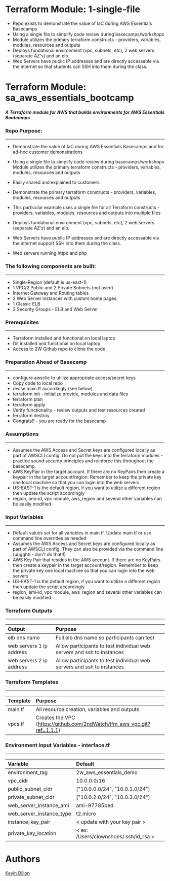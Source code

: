 Terraform Module: 1-single-file
===========

- Repo exists to demonstrate the value of IaC during AWS Essentials Basecamps
- Using a single file to simplify code review during basecamps/workshops
- Module utilizes the primary terraform constructs - providers, variables, modules, resources and outputs
- Deploys fundational environment (vpc, subnets, etc), 2 web servers (separate AZ's) and an elb.  
- Web Servers have public IP addresses and are directly accessable via the internet so that students can SSH into them during the class.

Terraform Module: sa_aws_essentials_bootcamp
===========
##### A Terraform module for AWS that builds environments for AWS Essentials Bootcamps

### Repo Purpose:
------
- Demonstrate the value of IaC during AWS Essentials Basecamps and for ad-hoc customer demonstrations
- Using a single file to simplify code review during basecamps/workshops
Module utilizes the primary terraform constructs - providers, variables, modules, resources and outputs
 
- Easily shared and explained to customers
- Demonstrate the primary terraform constructs - providers, variables, modules, resources and outputs
- This particular example uses a single file for all Terraform constructs - providers, variables, modules, resources and outputs into multiple files
- Deploys fundational environment (vpc, subnets, etc), 2 web servers (separate AZ's) and an elb.
- Web Servers have public IP addresses and are directly accessable via the internet support SSH into them during the class.
- Web servers running httpd and php

### The following components are built:
------
- Single-Region (default is us-east-1)
- 1 VPC/2 Public and 2 Private Subnets (not used)
- Internet Gateway and Routing tables
- 2 Web Server instances with custom home pages.
- 1 Classic ELB
- 2 Security Groups - ELB and Web Server

### Prerequisites
------
- Terraform installed and functional on local laptop
- Git installed and functional on local laptop
- Access to 2W Github repo to clone the code

### Preparation Ahead of Basecamp
------
- configure awsclie to utilize appropriate access/secret keys
- Copy code to local repo
- revise main.tf accordingly (see below)
- terraform init - initialize provide, modules and data files
- terraform plan
- terraform apply
- Verify functionality - review outputs and test resources created
- terraform destroy
- Congrats!! - you are ready for the basecamp

### Assumptions
------
- Assumes the AWS Access and Secret keys are configured locally as part of AWSCLI config.  Do not put the keys into the terraform modules - practice sound security principles and reinforce this throughout the basecamp.
- AWS KeyPair in the target account. If there are no KeyPairs then create a keypair in the target account/region.  Remember to keep the private key one local machine so that you can login into the web servers
- US-EAST-1 is the default region, if you want to utilize a different region then update the script accordingly
- region, ami-id, vpc module, aws_region and several other variables can be easily modified

### Input Variables
------
- Default values set for all variables in main.tf.  Update main.tf or use command line overrides as needed
- Assumes the AWS Access and Secret keys are configured locally as part of AWSCLI config.  They can also be provided via the command line (uugghh - don't do that!!)
- AWS Key Pair that resides in the AWS account. If there are no KeyPairs then create a keypair in the target account/region.  Remember to keep the private key one local machine so that you can login into the web servers
- US-EAST-1 is the default region, if you want to utilize a different region then update the script accordingly
- region, ami-id, vpc module, aws_region and several other variables can be easily modified

### Terraform Outputs
----------------------
| Output | Purpose |
|:-------- |:--------|
elb dns name | Full elb dns name so participants can test
web servers 1 ip address | Allow participants to test individual web servers and ssh to instances
web servers 2 ip address | Allow participants to test individual web servers and ssh to instances

### Terraform Templates
----------------------
| Template | Purpose |
|:-------- |:--------|
main.tf | All resource creation, variables and outputs
vpcs.tf | Creates the VPC (https://github.com/2ndWatch/tfm_aws_vpc.git?ref=1.1.1)

### Environment Input Variables - interface.tf
----------------------

| Variable | Default |
|:-------- |:-------------|
environment_tag | 2w_aws_essentials_demo
vpc_cidr  | 10.0.0.0/16
public_subnet_cidr | ["10.0.0.0/24", "10.0.1.0/24"]
private_subnet_cidr | ["10.0.2.0/24", "10.0.3.0/24"]
web_server_instance_ami | ami-97785bed
web_server_instance_type | t2.micro
instance_key_pair | < update with your key pair >
private_key_location | < ex: /Users/clownshoes/.ssh/id_rsa >

Authors
=======

[Kevin Dillon](kdillon@2ndwatch.com)


